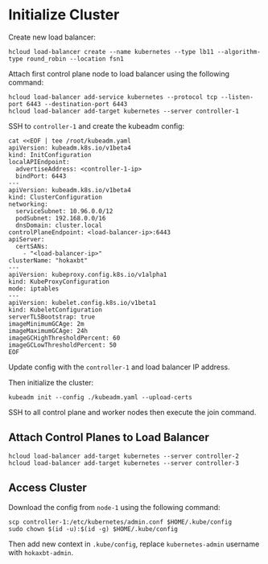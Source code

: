 # Initialize Cluster

Create new load balancer:

```shell
hcloud load-balancer create --name kubernetes --type lb11 --algorithm-type round_robin --location fsn1
```

Attach first control plane node to load balancer using the following command:

```shell
hcloud load-balancer add-service kubernetes --protocol tcp --listen-port 6443 --destination-port 6443
hcloud load-balancer add-target kubernetes --server controller-1
```

SSH to `controller-1` and create the kubeadm config:

```shell
cat <<EOF | tee /root/kubeadm.yaml
apiVersion: kubeadm.k8s.io/v1beta4
kind: InitConfiguration
localAPIEndpoint:
  advertiseAddress: <controller-1-ip>
  bindPort: 6443
---
apiVersion: kubeadm.k8s.io/v1beta4
kind: ClusterConfiguration
networking:
  serviceSubnet: 10.96.0.0/12
  podSubnet: 192.168.0.0/16
  dnsDomain: cluster.local
controlPlaneEndpoint: <load-balancer-ip>:6443
apiServer:
  certSANs:
    - "<load-balancer-ip>"
clusterName: "hokaxbt"
---
apiVersion: kubeproxy.config.k8s.io/v1alpha1
kind: KubeProxyConfiguration
mode: iptables
---
apiVersion: kubelet.config.k8s.io/v1beta1
kind: KubeletConfiguration
serverTLSBootstrap: true
imageMinimumGCAge: 2m
imageMaximumGCAge: 24h
imageGCHighThresholdPercent: 60
imageGCLowThresholdPercent: 50
EOF
```

Update config with the `controller-1` and load balancer IP address.

Then initialize the cluster:

```shell
kubeadm init --config ./kubeadm.yaml --upload-certs
```

SSH to all control plane and worker nodes then execute the join command.

## Attach Control Planes to Load Balancer

```shell
hcloud load-balancer add-target kubernetes --server controller-2
hcloud load-balancer add-target kubernetes --server controller-3
```

## Access Cluster

Download the config from `node-1` using the following command:

```shell
scp controller-1:/etc/kubernetes/admin.conf $HOME/.kube/config
sudo chown $(id -u):$(id -g) $HOME/.kube/config
```

Then add new context in `.kube/config`, replace `kubernetes-admin` username with
`hokaxbt-admin`.
